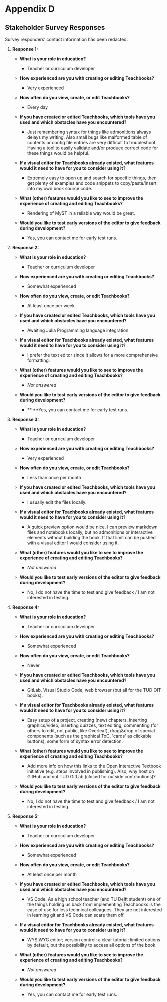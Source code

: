 # Appendix D

## Stakeholder Survey Responses

Survey responders’ contact information has been redacted.

1.  **Response 1:**

    *   **What is your role in education?**

        *   Teacher or curriculum developer
    *   **How experienced are you with creating or editing Teachbooks?**

        *   Very experienced
    *   **How often do you view, create, or edit Teachbooks?**

        *   Every day
    *   **If you have created or edited Teachbooks, which tools have you used and which obstacles have you encountered?**

        *   Just remembering syntax for things like admonitions always delays my writing. Also small bugs like malformed table of contents or config file entries are very difficult to troubleshoot. Having a tool to easily validate and/or produce correct code for these things would be helpful.
    *   **If a visual editor for Teachbooks already existed, what features would it need to have for you to consider using it?**

        *   Extremely easy to open up and search for specific things, then get plenty of examples and code snippets to copy/paste/insert into my own book source code.
    *   **What (other) features would you like to see to improve the experience of creating and editing Teachbooks?**

        *   Rendering of MyST in a reliable way would be great.
    *   **Would you like to test early versions of the editor to give feedback during development?**

        *   Yes, you can contact me for early test runs.
2.  **Response 2:**

    *   **What is your role in education?**

        *   Teacher or curriculum developer
    *   **How experienced are you with creating or editing Teachbooks?**

        *   Somewhat experienced
    *   **How often do you view, create, or edit Teachbooks?**

        *   At least once per week
    *   **If you have created or edited Teachbooks, which tools have you used and which obstacles have you encountered?**

        *   Awaiting Julia Programming language integration
    *   **If a visual editor for Teachbooks already existed, what features would it need to have for you to consider using it?**

        *   I prefer the text editor since it allows for a more comprehensive formatting.
    *   **What (other) features would you like to see to improve the experience of creating and editing Teachbooks?**

        *   *Not answered*
    *   **Would you like to test early versions of the editor to give feedback during development?**

        *   ** **Yes, you can contact me for early test runs.
3.  **Response 3:**

    *   **What is your role in education?**

        *   Teacher or curriculum developer
    *   **How experienced are you with creating or editing Teachbooks?**

        *   Very experienced
    *   **How often do you view, create, or edit Teachbooks?**

        *   Less than once per month
    *   **If you have created or edited Teachbooks, which tools have you used and which obstacles have you encountered?**

        *   I usually edit the files locally.
    *   **If a visual editor for Teachbooks already existed, what features would it need to have for you to consider using it?**

        *   A quick preview option would be nice. I can preview markdown files and notebooks locally, but no admonitions or interactive elements without building the book. If that limit can be pushed with a visual editor I would consider using it.
    *   **What (other) features would you like to see to improve the experience of creating and editing Teachbooks?**

        *   *Not answered*
    *   **Would you like to test early versions of the editor to give feedback during development?**

        *   No, I do not have the time to test and give feedback / I am not interested in testing.
4.  **Response 4:**

    *   **What is your role in education?**

        *   Teacher or curriculum developer
    *   **How experienced are you with creating or editing Teachbooks?**

        *   Somewhat experienced
    *   **How often do you view, create, or edit Teachbooks?**

        *   Never
    *   **If you have created or edited Teachbooks, which tools have you used and which obstacles have you encountered?**

        *   GitLab, Visual Studio Code, web browser (but all for the TUD OIT books).
    *   **If a visual editor for Teachbooks already existed, what features would it need to have for you to consider using it?**

        *   Easy setup of a project, creating (new) chapters, inserting graphics/video, inserting quizzes, text editing, commenting (for others to edit, not public, like Overleaf), drag\\\&drop of special components (such as the graphical ToC, 'cards' as clickable buttons), some form of syntax error detection.
    *   **What (other) features would you like to see to improve the experience of creating and editing Teachbooks?**

        *   Add more info on how this links to the Open Interactive Textbook initiative (e.g. steps involved in publishing). Also, why host on GitHub and not TUD GitLab (closed for outside contributions)?
    *   **Would you like to test early versions of the editor to give feedback during development?**

        *   No, I do not have the time to test and give feedback / I am not interested in testing.
5.  **Response 5:**

    *   **What is your role in education?**

        *   Teacher or curriculum developer
    *   **How experienced are you with creating or editing Teachbooks?**

        *   Somewhat experienced
    *   **How often do you view, create, or edit Teachbooks?**

        *   At least once per month
    *   **If you have created or edited Teachbooks, which tools have you used and which obstacles have you encountered?**

        *   VS Code. As a high school teacher (and TU Delft student) one of the things holding us back from implementing Teachbooks is the ease of use for less technical colleagues. They are not interested in learning git and VS Code can scare them off.
    *   **If a visual editor for Teachbooks already existed, what features would it need to have for you to consider using it?**

        *   WYSIWYG editor; version control; a clear tutorial; limited options by default, but the possibility to access all options of the book.
    *   **What (other) features would you like to see to improve the experience of creating and editing Teachbooks?**

        *   *Not answered*
    *   **Would you like to test early versions of the editor to give feedback during development?**

        *   Yes, you can contact me for early test runs.